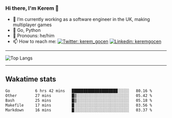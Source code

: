 ### Hi there, I'm Kerem 👋

- 🔭 I’m currently working as a software engineer in the UK, making multiplayer games
- :seedling: Go, Python
- :man: Pronouns: he/him
- 📫 How to reach me: [![Twitter: kerem_gocen](https://img.shields.io/twitter/follow/kerem_gocen?style=social)](https://twitter.com/kerem_gocen)
[![Linkedin: keremgocen](https://img.shields.io/badge/kerem-linkedin-blue?style=flat-square&logo=Linkedin&logoColor=white&link=https://www.linkedin.com/in/keremgocen/)](https://www.linkedin.com/in/keremgocen/)
<!--
**keremgocen/keremgocen** is a ✨ _special_ ✨ repository because its `README.md` (this file) appears on your GitHub profile.

Here are some ideas to get you started:

- 🔭 I’m currently working on ...
- 🌱 I’m currently learning ...
- 👯 I’m looking to collaborate on ...
- 🤔 I’m looking for help with ...
- 💬 Ask me about ...
- 📫 How to reach me: ...
- 😄 Pronouns: ...
- ⚡ Fun fact: ...
-->

---

![Top Langs](https://github-readme-stats.vercel.app/api/top-langs/?username=keremgocen&layout=compact)

---

## Wakatime stats

<!--START_SECTION:waka-->

```txt
Go           6 hrs 42 mins   ████████████████████░░░░░   80.16 %
Other        27 mins         █▒░░░░░░░░░░░░░░░░░░░░░░░   05.42 %
Bash         25 mins         █▒░░░░░░░░░░░░░░░░░░░░░░░   05.18 %
Makefile     17 mins         █░░░░░░░░░░░░░░░░░░░░░░░░   03.56 %
Markdown     16 mins         █░░░░░░░░░░░░░░░░░░░░░░░░   03.37 %
```

<!--END_SECTION:waka-->
